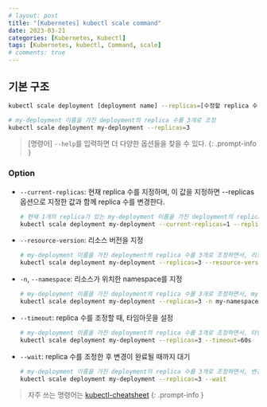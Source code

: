```yaml
---
# layout: post
title: "[Kubernetes] kubectl scale command"
date: 2023-03-21
categories: [Kubernetes, Kubectl]
tags: [Kubernetes, kubectl, Command, scale]
# comments: true
---
```


## 기본 구조

```bash
kubectl scale deployment [deployment name] --replicas=[수정할 replica 수]

# my-deployment 이름을 가진 deployment의 replica 수를 3개로 조정
kubectl scale deployment my-deployment --replicas=3
```

> [명령어] `--help`를 입력하면 더 다양한 옵션들을 찾을 수 있다.
{: .prompt-info }

### Option

- `--current-replicas`: 현재 replica 수를 지정하며, 이 값을 지정하면 --replicas 옵션으로 지정한 값과 함께 replica 수를 변경한다.
    ```bash
    # 현재 1개의 replica가 있는 my-deployment 이름을 가진 deployment의 replica 수를 3개로 조정
    kubectl scale deployment my-deployment --current-replicas=1 --replicas=3
    ```

- `--resource-version`: 리소스 버전을 지정
    ```bash
    # my-deployment 이름을 가진 deployment의 replica 수를 3개로 조정하면서, 리소스 버전을 4로 지정
    kubectl scale deployment my-deployment --replicas=3 --resource-version=4
    ```

- `-n`, `--namespace`: 리소스가 위치한 namespace를 지정
    ```bash
    # my-deployment 이름을 가진 deployment의 replica 수를 3개로 조정하면서, my-namespace namespace에 위치한 리소스를 조정
    kubectl scale deployment my-deployment --replicas=3 -n my-namespace 
    ```

- `--timeout`: replica 수를 조정할 때, 타임아웃을 설정
    ```bash
    # my-deployment 이름을 가진 deployment의 replica 수를 3개로 조정하면서, 타임아웃을 60초로 설정
    kubectl scale deployment my-deployment --replicas=3 --timeout=60s
    ```

- `--wait`: replica 수를 조정한 후 변경이 완료될 때까지 대기
    ```bash
    # my-deployment 이름을 가진 deployment의 replica 수를 3개로 조정하면서, 변경이 완료될 때까지 대기
    kubectl scale deployment my-deployment --replicas=3 --wait
    ```

> 자주 쓰는 명령어는 [kubectl-cheatsheet](https://kubernetes.io/docs/reference/kubectl/cheatsheet/)
{: .prompt-info }